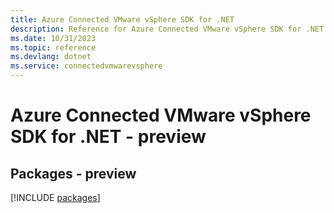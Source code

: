 ```yaml
---
title: Azure Connected VMware vSphere SDK for .NET
description: Reference for Azure Connected VMware vSphere SDK for .NET
ms.date: 10/31/2023
ms.topic: reference
ms.devlang: dotnet
ms.service: connectedvmwarevsphere
---
```

# Azure Connected VMware vSphere SDK for .NET - preview
## Packages - preview
[!INCLUDE [packages](connected-vmware-vsphere-index.md)]